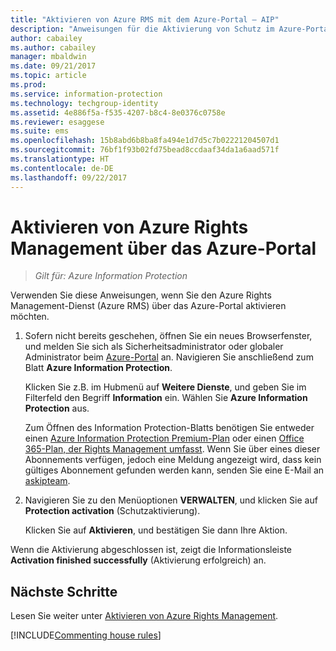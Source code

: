 ```yaml
---
title: "Aktivieren von Azure RMS mit dem Azure-Portal – AIP"
description: "Anweisungen für die Aktivierung von Schutz im Azure-Portal, damit Ihre Organisation damit beginnen kann, Dokumente und E-Mails zu schützen."
author: cabailey
ms.author: cabailey
manager: mbaldwin
ms.date: 09/21/2017
ms.topic: article
ms.prod: 
ms.service: information-protection
ms.technology: techgroup-identity
ms.assetid: 4e886f5a-f535-4207-b8c4-8e0376c0758e
ms.reviewer: esaggese
ms.suite: ems
ms.openlocfilehash: 15b8abd6b8ba8fa494e1d7d5c7b02221204507d1
ms.sourcegitcommit: 76bf1f93b02fd75bead8ccdaaf34da1a6aad571f
ms.translationtype: HT
ms.contentlocale: de-DE
ms.lasthandoff: 09/22/2017
---
```

# <a name="how-to-activate-azure-rights-management-from-the-azure-portal"></a>Aktivieren von Azure Rights Management über das Azure-Portal

>*Gilt für: Azure Information Protection*

Verwenden Sie diese Anweisungen, wenn Sie den Azure Rights Management-Dienst (Azure RMS) über das Azure-Portal aktivieren möchten.

1. Sofern nicht bereits geschehen, öffnen Sie ein neues Browserfenster, und melden Sie sich als Sicherheitsadministrator oder globaler Administrator beim [Azure-Portal](https://portal.azure.com) an. Navigieren Sie anschließend zum Blatt **Azure Information Protection**.
    
    Klicken Sie z.B. im Hubmenü auf **Weitere Dienste**, und geben Sie im Filterfeld den Begriff **Information** ein. Wählen Sie **Azure Information Protection** aus.
    
    Zum Öffnen des Information Protection-Blatts benötigen Sie entweder einen [Azure Information Protection Premium-Plan](https://www.microsoft.com/cloud-platform/azure-information-protection-pricing) oder einen [Office 365-Plan, der Rights Management umfasst](http://download.microsoft.com/download/E/C/F/ECF42E71-4EC0-48FF-AA00-577AC14D5B5C/Azure_Information_Protection_licensing_datasheet_EN-US.pdf). Wenn Sie über eines dieser Abonnements verfügen, jedoch eine Meldung angezeigt wird, dass kein gültiges Abonnement gefunden werden kann, senden Sie eine E-Mail an [askipteam](mailto:askipteam@microsoft.com?subject=I%20cannot%20activate%20RMS).

2. Navigieren Sie zu den Menüoptionen **VERWALTEN**, und klicken Sie auf **Protection activation** (Schutzaktivierung). 
    
    Klicken Sie auf **Aktivieren**, und bestätigen Sie dann Ihre Aktion. 

Wenn die Aktivierung abgeschlossen ist, zeigt die Informationsleiste **Activation finished successfully** (Aktivierung erfolgreich) an.


## <a name="next-steps"></a>Nächste Schritte
Lesen Sie weiter unter [Aktivieren von Azure Rights Management](activate-service.md#configuring-onboarding-controls-for-a-phased-deployment).


[!INCLUDE[Commenting house rules](../includes/houserules.md)]